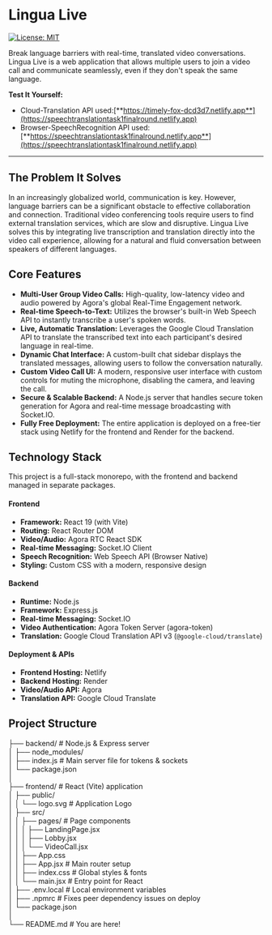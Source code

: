 # Lingua Live

[![License: MIT](https://img.shields.io/badge/License-MIT-blue.svg)](https://opensource.org/licenses/MIT)

Break language barriers with real-time, translated video conversations. Lingua Live is a web application that allows multiple users to join a video call and communicate seamlessly, even if they don't speak the same language.

**Test It Yourself:** 
- Cloud-Translation API used:[**https://timely-fox-dcd3d7.netlify.app**](https://speechtranslationtask1finalround.netlify.app)
- Browser-SpeechRecognition API used: [**https://speechtranslationtask1finalround.netlify.app**](https://speechtranslationtask1finalround.netlify.app)

---

## The Problem It Solves

In an increasingly globalized world, communication is key. However, language barriers can be a significant obstacle to effective collaboration and connection. Traditional video conferencing tools require users to find external translation services, which are slow and disruptive. Lingua Live solves this by integrating live transcription and translation directly into the video call experience, allowing for a natural and fluid conversation between speakers of different languages.

## Core Features

*   **Multi-User Group Video Calls:** High-quality, low-latency video and audio powered by Agora's global Real-Time Engagement network.
*   **Real-time Speech-to-Text:** Utilizes the browser's built-in Web Speech API to instantly transcribe a user's spoken words.
*   **Live, Automatic Translation:** Leverages the Google Cloud Translation API to translate the transcribed text into each participant's desired language in real-time.
*   **Dynamic Chat Interface:** A custom-built chat sidebar displays the translated messages, allowing users to follow the conversation naturally.
*   **Custom Video Call UI:** A modern, responsive user interface with custom controls for muting the microphone, disabling the camera, and leaving the call.
*   **Secure & Scalable Backend:** A Node.js server that handles secure token generation for Agora and real-time message broadcasting with Socket.IO.
*   **Fully Free Deployment:** The entire application is deployed on a free-tier stack using Netlify for the frontend and Render for the backend.

## Technology Stack

This project is a full-stack monorepo, with the frontend and backend managed in separate packages.

#### **Frontend**
*   **Framework:** React 19 (with Vite)
*   **Routing:** React Router DOM
*   **Video/Audio:** Agora RTC React SDK
*   **Real-time Messaging:** Socket.IO Client
*   **Speech Recognition:** Web Speech API (Browser Native)
*   **Styling:** Custom CSS with a modern, responsive design

#### **Backend**
*   **Runtime:** Node.js
*   **Framework:** Express.js
*   **Real-time Messaging:** Socket.IO
*   **Video Authentication:** Agora Token Server (agora-token)
*   **Translation:** Google Cloud Translation API v3 (`@google-cloud/translate`)

#### **Deployment & APIs**
*   **Frontend Hosting:** Netlify
*   **Backend Hosting:** Render
*   **Video/Audio API:** Agora
*   **Translation API:** Google Cloud Translate

## Project Structure
├── backend/ # Node.js & Express server  
│ ├── node_modules/  
│ ├── index.js # Main server file for tokens & sockets  
│ └── package.json  
│  
├── frontend/ # React (Vite) application  
│ ├── public/  
│ │ └── logo.svg # Application Logo  
│ ├── src/  
│ │ ├── pages/ # Page components  
│ │ │ ├── LandingPage.jsx  
│ │ │ ├── Lobby.jsx  
│ │ │ └── VideoCall.jsx  
│ │ ├── App.css  
│ │ ├── App.jsx # Main router setup  
│ │ ├── index.css # Global styles & fonts  
│ │ └── main.jsx # Entry point for React  
│ ├── .env.local # Local environment variables  
│ ├── .npmrc # Fixes peer dependency issues on deploy  
│ └── package.json  
│  
└── README.md # You are here!  


